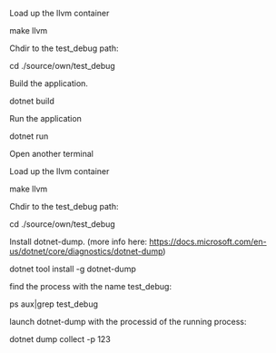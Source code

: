 Load up the llvm container

make llvm

Chdir to the test_debug path:

cd ./source/own/test_debug

Build the application.

dotnet build

Run the application

dotnet run

Open another terminal

Load up the llvm container

make llvm

Chdir to the test_debug path:

cd ./source/own/test_debug

Install dotnet-dump. (more info here: https://docs.microsoft.com/en-us/dotnet/core/diagnostics/dotnet-dump)

dotnet tool install -g dotnet-dump

find the process with the name test_debug:

ps aux|grep test_debug

launch dotnet-dump with the processid of the running process:

dotnet dump collect -p 123
